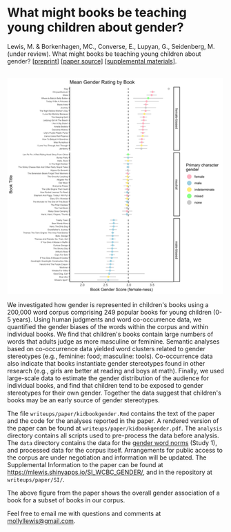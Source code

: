 What might books be teaching young children about gender?
===

Lewis, M. & Borkenhagen, MC., Converse, E., Lupyan, G., Seidenberg, M.  (under review). What might books be teaching young children about gender? [[preprint]](https://psyarxiv.com/ntgfe) [[paper source]](writeup/journal/iat_lang.Rmd) [[supplemental materials]](https://mlewis.shinyapps.io/SI_WCBC_GENDER/).

<br>

<img src="resources/bookforest-1.png?raw=true" height="500">

We investigated how gender is represented in children's books using a 200,000 word corpus comprising 249 popular books for young children (0-5 years). Using human judgments and word co-occurrence data, we quantified the gender biases of the words within the corpus and within individual books. We find that children's books contain large numbers of words that adults judge as more masculine or feminine. Semantic analyses based on co-occurrence data yielded word clusters related to gender stereotypes (e.g., feminine: food; masculine: tools). Co-occurrence data also indicate that books instantiate gender stereotypes found in other research (e.g., girls are better at reading and boys at math). Finally, we used large-scale data to estimate the gender distribution of the audience for individual books, and find that children tend to be exposed to gender stereotypes for their own gender. Together the data suggest that children's books may be an early source of gender stereotypes.

The file `writeups/paper/kidbookgender.Rmd` contains the text of the paper and the code for the analyses reported in the paper.  A rendered version of the paper can be found at `writeups/paper/kidbookgender.pdf`. The `analysis` directory contains all scripts used to pre-process the data before analysis. The `data` directory contains the data for the [gender word norms](data/processed/words/gender_ratings_mean.csv) (Study 1), and processed data for the corpus itself. Arrangements for public access to the corpus are under negotiation and information will be updated.  The Supplemental Information to the paper can be found at https://mlewis.shinyapps.io/SI_WCBC_GENDER/, and in the repository at `writeups/paper/SI/`.

The above figure from the paper shows the overall gender association of a book for a subset of books in our corpus. 

Feel free to email me with questions and comments at mollyllewis@gmail.com.
